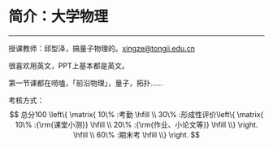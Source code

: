 # 简介：大学物理

---

<T c="yellow" t="必修" />
<T c="red" t="考试" />
<T c="gray" t="学分 3.0" />

授课教师：邱型泽，搞量子物理的。xingze@tongji.edu.cn

很喜欢用英文，PPT上基本都是英文。

第一节课都在唠嗑，「前沿物理」，量子，拓扑……

考核方式：
$$
总分100 \left\{ \matrix{
  10\% :考勤 \hfill \\ 
  30\% :形成性评价\left\{ \matrix{
  10\% :{\rm{课堂小测}} \hfill \\ 
  20\% :{\rm{作业、小论文等}} \hfill \\}  \right. \hfill \\ 
  60\% :期末考 \hfill \\}  \right.
$$

